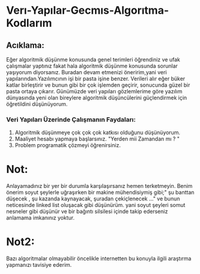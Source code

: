 # Verı-Yapılar-Gecmıs-Algorıtma-Kodlarım


## Acıklama:

Eğer algoritmik düşünme konusunda  genel terimleri öğrendiniz ve ufak çalışmalar yaptınız fakat hala algoritmik düşünme konusunda sorunlar yaşıyorum diyorsanız. Buradan devam etmenizi öneririm,yani veri yapılarından.Yazılımcının işi bir pasta işine benzer. Verileri alır eğer büker katlar birleştirir ve bunun gibi bir çok işlemden geçirir, sonucunda güzel bir pasta ortaya çıkarır. Günümüzde veri yapıları gözlemlerime göre yazılım dünyasında yeni olan bireylere algoritmik düşüncülerini güçlendirmek için öğretildini düşünüyorum. 


### Veri Yapıları Üzerinde Çalışmanın Faydaları:
  1. Algoritmik düşünmeye çok çok çok katkısı olduğunu düşünüyorum.
  2. Maaliyet hesabı yapmaya başlarsınız. "Yerden mii Zamandan mı ? "
  3. Problem programatik çözmeyi öğrenirsiniz.



# Not: 

Anlayamadınız bir yer bir durumla karşılaşırsanız hemen terketmeyin. Benim önerim soyut şeylerle uğraşırken bir makine mühendisiymiş gibi;" şu banttan düşecek , şu kazanda kaynayacak, şuradan çekiçlenecek ..." ve bunun neticesinde linked list oluşacak gibi düşünürüm. yani soyut şeyleri somut nesneler gibi düşünür ve bir bağıntı silsilesi içinde takip ederseniz anlamama imkanınız yoktur.


# Not2:
 Bazı algoritmalar olmayabilir öncelikle internetten bu konuyla ilgili araştırma yapmanızı tavisiye ederim.



